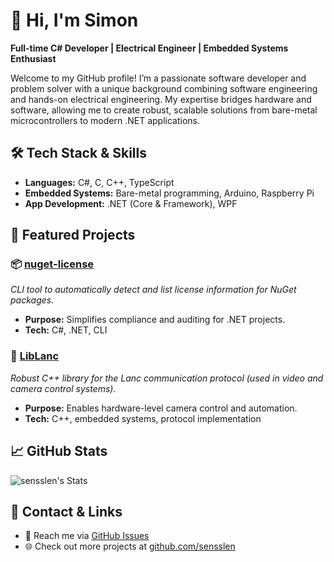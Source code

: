 # 👋 Hi, I'm Simon

**Full-time C# Developer | Electrical Engineer | Embedded Systems Enthusiast**

Welcome to my GitHub profile! I’m a passionate software developer and problem solver with a unique background combining software engineering and hands-on electrical engineering. My expertise bridges hardware and software, allowing me to create robust, scalable solutions from bare-metal microcontrollers to modern .NET applications.

## 🛠️ Tech Stack & Skills

- **Languages:** C#, C, C++, TypeScript
- **Embedded Systems:** Bare-metal programming, Arduino, Raspberry Pi
- **App Development:** .NET (Core & Framework), WPF

## 🚀 Featured Projects

### 📦 [nuget-license](https://github.com/sensslen/nuget-license)
*CLI tool to automatically detect and list license information for NuGet packages.*
- **Purpose:** Simplifies compliance and auditing for .NET projects.
- **Tech:** C#, .NET, CLI

### 📡 [LibLanc](https://github.com/sensslen/LibLanc)
*Robust C++ library for the Lanc communication protocol (used in video and camera control systems).*
- **Purpose:** Enables hardware-level camera control and automation.
- **Tech:** C++, embedded systems, protocol implementation

## 📈 GitHub Stats

![sensslen's Stats](https://github-readme-stats.vercel.app/api?username=sensslen&count_private=true&theme=transparent&hide_border=true)

## 💬 Contact & Links

- 📨 Reach me via [GitHub Issues](https://github.com/sensslen/sensslen/issues)
- 🌐 Check out more projects at [github.com/sensslen](https://github.com/sensslen)
